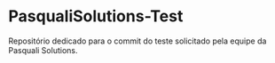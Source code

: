 # PasqualiSolutions-Test
Repositório dedicado para o commit do teste solicitado pela equipe da Pasquali Solutions.
